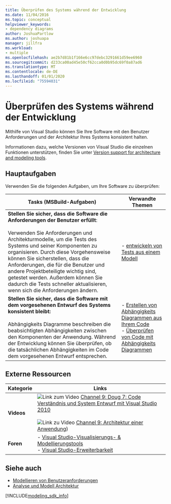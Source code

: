 ```yaml
---
title: Überprüfen des Systems während der Entwicklung
ms.date: 11/04/2016
ms.topic: conceptual
helpviewer_keywords:
- dependency diagrams
author: JoshuaPartlow
ms.author: joshuapa
manager: jillfra
ms.workload:
- multiple
ms.openlocfilehash: ae2b7d81b1f166e6cc97debc3291661d59ee6960
ms.sourcegitcommit: d233ca00ad45e50cf62cca0d0b95dc69f0a87ad6
ms.translationtype: MT
ms.contentlocale: de-DE
ms.lasthandoff: 01/01/2020
ms.locfileid: "75594031"
---
```

# <a name="validate-your-system-during-development"></a>Überprüfen des Systems während der Entwicklung

Mithilfe von Visual Studio können Sie Ihre Software mit den Benutzer Anforderungen und der Architektur Ihres Systems konsistent halten.

Informationen dazu, welche Versionen von Visual Studio die einzelnen Funktionen unterstützen, finden Sie unter [Version support for architecture and modeling tools](../modeling/what-s-new-for-design-in-visual-studio.md#VersionSupport).

## <a name="key-tasks"></a>Hauptaufgaben

Verwenden Sie die folgenden Aufgaben, um Ihre Software zu überprüfen:

|**Tasks** (MSBuild-Aufgaben)|**Verwandte Themen**|
|-|-|
|**Stellen Sie sicher, dass die Software die Anforderungen der Benutzer erfüllt**:<br /><br />Verwenden Sie Anforderungen und Architekturmodelle, um die Tests des Systems und seiner Komponenten zu organisieren. Durch diese Vorgehensweise können Sie sicherstellen, dass die Anforderungen, die für die Benutzer und andere Projektbeteiligte wichtig sind, getestet werden. Außerdem können Sie dadurch die Tests schneller aktualisieren, wenn sich die Anforderungen ändern.|- [entwickeln von Tests aus einem Modell](../modeling/develop-tests-from-a-model.md)|
|**Stellen Sie sicher, dass die Software mit dem vorgesehenen Entwurf des Systems konsistent bleibt:**<br /><br />Abhängigkeits Diagramme beschreiben die beabsichtigten Abhängigkeiten zwischen den Komponenten der Anwendung. Während der Entwicklung können Sie überprüfen, ob die tatsächlichen Abhängigkeiten im Code dem vorgesehenen Entwurf entsprechen.|- [Erstellen von Abhängigkeits Diagrammen aus Ihrem Code](../modeling/create-layer-diagrams-from-your-code.md)<br />- [Überprüfen von Code mit Abhängigkeits Diagrammen](../modeling/validate-code-with-layer-diagrams.md)|

## <a name="external-resources"></a>Externe Ressourcen

|**Kategorie**|**Links**|
|-|-|
|**Videos**|![Link zum Video](../data-tools/media/playvideo.gif) [Channel 9: Doug 7: Code Verständnis und System Entwurf mit Visual Studio 2010](https://channel9.msdn.com/shows/VS2010Launch/Doug-Seven-Code-Understanding-and-Systems-Design-with-Visual-Studio-2010)<br /><br /> ![Link zu Video](../data-tools/media/playvideo.gif) [Channel 9: Architektur einer Anwendung](https://channel9.msdn.com/blogs/clinted/uml-with-vs-2010-part-5-architecting-an-application))|
|**Foren**|- [Visual Studio-Visualisierungs- & Modellierungstools](https://social.msdn.microsoft.com/Forums/en-US/home?forum=vsarch)<br />- [Visual Studio-Erweiterbarkeit](https://social.msdn.microsoft.com/Forums/vstudio/home?forum=vsx)|

## <a name="see-also"></a>Siehe auch

- [Modellieren von Benutzeranforderungen](../modeling/model-user-requirements.md)
- [Analyse und Modell Architektur](../modeling/analyze-and-model-your-architecture.md)

[!INCLUDE[modeling_sdk_info](includes/modeling_sdk_info.md)]
